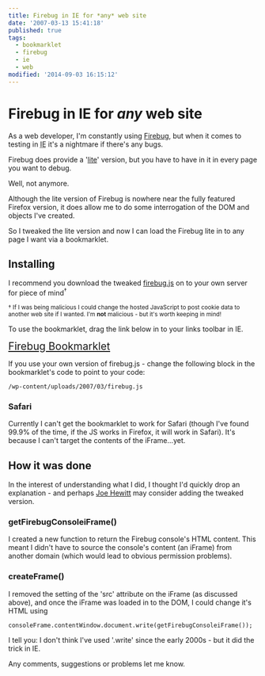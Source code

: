 ```yaml
---
title: Firebug in IE for *any* web site
date: '2007-03-13 15:41:18'
published: true
tags:
  - bookmarklet
  - firebug
  - ie
  - web
modified: '2014-09-03 16:15:12'
---
```

# Firebug in IE for *any* web site

As a web developer, I'm constantly using [Firebug](http://getfirebug.com), but when it comes to testing in <abbr title="Internet Explorer">IE</abbr> it's a nightmare if there's any bugs.

Firebug does provide a '[lite](http://getfirebug.com/lite.html)' version, but you have to have in it in every page you want to debug.

Well, not anymore.


<!--more-->

Although the lite version of Firebug is nowhere near the fully featured Firefox version, it does allow me to do some interrogation of the DOM and objects I've created.

So I tweaked the lite version and now I can load the Firebug lite in to any page I want via a bookmarklet.

## Installing

I recommend you download the tweaked [firebug.js](/images/firebug.js) on to your own server for piece of mind<sup>&dagger;</sup>

<small>&dagger; If I was being malicious I could change the hosted JavaScript to post cookie data to another web site if I wanted.  I'm **not** malicious - but it's worth keeping in mind!</small>

To use the bookmarklet, drag the link below in to your links toolbar in IE.

<a href="javascript:var h=document.getElementsByTagName('html');h[0].setAttribute('debug', 'true');if (!document.getElementById('_fb')) { var q=document.createElement('script');q.setAttribute('id', '_fb');q.setAttribute('src', '/images/firebug.js');document.getElementsByTagName('body')[0].appendChild(q);void(q);}else{void(window.console.open());}" style="font-size: 150%;">Firebug Bookmarklet</a>

If you use your own version of firebug.js - change the following block in the bookmarklet's code to point to your code:

`/wp-content/uploads/2007/03/firebug.js`

### Safari

Currently I can't get the bookmarklet to work for Safari (though I've found 99.9% of the time, if the JS works in Firefox, it will work in Safari).  It's because I can't target the contents of the iFrame...yet.

## How it was done

In the interest of understanding what I did, I thought I'd quickly drop an explanation - and perhaps [Joe Hewitt](http://joehewitt.com/about.php) may consider adding the tweaked version.

### getFirebugConsoleiFrame()

I created a new function to return the Firebug console's HTML content.  This meant I didn't have to source the console's content (an iFrame) from another domain (which would lead to obvious permission problems).

### createFrame()

I removed the setting of the 'src' attribute on the iFrame (as discussed above), and once the iFrame was loaded in to the DOM, I could change it's HTML using

`consoleFrame.contentWindow.document.write(getFirebugConsoleiFrame());`

I tell you: I don't think I've used '.write' since the early 2000s - but it did the trick in IE.

Any comments, suggestions or problems let me know.
